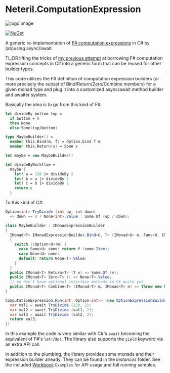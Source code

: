 # Neteril.ComputationExpression

![logo image](http://neteril.org/~jeremie/icon_neteril_computation_expression_github.png)


<a href="https://www.nuget.org/packages/Neteril.ComputationExpression"><img src="https://img.shields.io/nuget/v/Neteril.ComputationExpression.svg" alt="NuGet" /></a>

A generic re-implementation of [F# computation expressions](https://docs.microsoft.com/en-us/dotnet/fsharp/language-reference/computation-expressions) in C# by (ab)using async/await.

TL;DR lifting the tricks of [my previous attempt](https://blog.neteril.org/blog/2017/04/26/maybe-computation-expression-csharp/) at borrowing F# computation expression concepts in C# into a generic form that can be reused for other builder types.

This code utilizes the F# definition of computation expression builders (or more precisely the subset of Bind/Return/Zero/Combine members) for a given monad type and plug it into a customized async/await method builder and awaiter system.

Basically the idea is to go from this kind of F#:

```fsharp
let divideBy bottom top =
  if bottom = 0
  then None
  else Some(top/bottom)

type MaybeBuilder() =
  member this.Bind(m, f) = Option.bind f m
  member this.Return(x) = Some x

let maybe = new MaybeBuilder()

let divideByWorkflow =
  maybe {
    let! a = 120 |> divideBy 2
    let! b = a |> divideBy 2
    let! c = b |> divideBy 2
    return c
  }
```

To this kind of C#:

```csharp
Option<int> TryDivide (int up, int down)
  => down == 0 ? None<int>.Value : Some.Of (up / down);

class MaybeBuilder : IMonadExpressionBuilder
{
  IMonad<T> IMonadExpressionBuilder.Bind<U, T> (IMonad<U> m, Func<U, IMonad<T>> f)
  {
    switch ((Option<U>)m) {
      case Some<U> some: return f (some.Item);
      case None<U> none:
      default: return None<T>.Value;
    }
  }
  public IMonad<T> Return<T> (T v) => Some.Of (v);
  public IMonad<T> Zero<T> () => None<T>.Value;
  // We don't have optional interface methods in C# quite yet
  public IMonad<T> Combine<T> (IMonad<T> m, IMonad<T> n) => throw new NotSupportedException ();
}

ComputationExpression.Run<int, Option<int>> (new OptionExpressionBuilder (), async () => {
  var val1 = await TryDivide (120, 2);
  var val2 = await TryDivide (val1, 2);
  var val3 = await TryDivide (val2, 2);
  return val3;
})
```

In this example the code is very similar with C#'s `await` becoming the equivalent of F#'s `let!`/`do!`. The library also supports the `yield` keyword via an extra API call.

In addition to the plumbing, the library provides some monads and their expression builder already. They can be found in the *Instances* folder. See the included [Workbook](https://github.com/Microsoft/Workbooks) `Examples` for API usage and full running samples.
